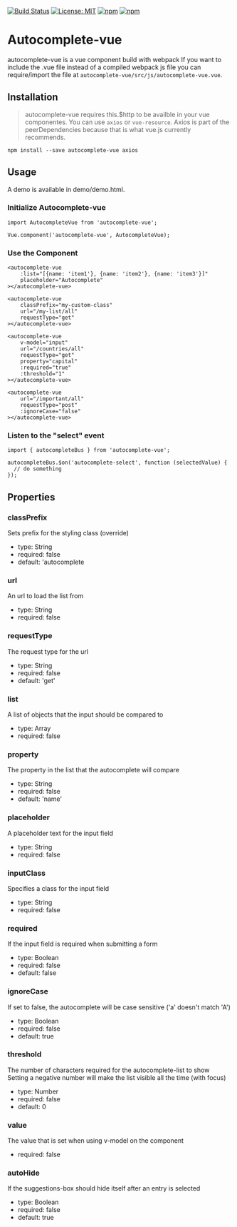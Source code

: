 [![Build Status](https://travis-ci.org/tecbeast42/autocomplete-vue.svg?branch=master)](https://travis-ci.org/tecbeast42/autocomplete-vue)
[![License: MIT](https://img.shields.io/badge/license-MIT-blue.svg)](https://opensource.org/licenses/MIT)
[![npm](https://img.shields.io/npm/v/autocomplete-vue.svg)](https://www.npmjs.com/package/autocomplete-vue)
[![npm](https://img.shields.io/npm/dt/autocomplete-vue.svg)](https://www.npmjs.com/package/autocomplete-vue)


# Autocomplete-vue

autocomplete-vue is a vue component build with webpack
If you want to include the .vue file instead of a compiled webpack js file you can require/import the file at `autocomplete-vue/src/js/autocomplete-vue.vue`.

## Installation

> autocomplete-vue requires this.$http to be availble in your vue componentes. You can use `axios` or `vue-resource`. Axios is part of the peerDependencies because that is what vue.js currently recommends.

```
npm install --save autocomplete-vue axios
```

## Usage

A demo is available in demo/demo.html.

### Initialize Autocomplete-vue

```
import AutocompleteVue from 'autocomplete-vue';

Vue.component('autocomplete-vue', AutocompleteVue);
```

### Use the Component

```
<autocomplete-vue
    :list="[{name: 'item1'}, {name: 'item2'}, {name: 'item3'}]"
    placeholder="Autocomplete"
></autocomplete-vue>

<autocomplete-vue
    classPrefix="my-custom-class"
    url="/my-list/all"
    requestType="get"
></autocomplete-vue>

<autocomplete-vue
    v-model="input"
    url="/countries/all"
    requestType="get"
    property="capital"
    :required="true"
    :threshold="1"
></autocomplete-vue>

<autocomplete-vue
    url="/important/all"
    requestType="post"
    :ignoreCase="false"
></autocomplete-vue>
```

### Listen to the "select" event

```
import { autocompleteBus } from 'autocomplete-vue';

autocompleteBus.$on('autocomplete-select', function (selectedValue) {
  // do something
});
```

## Properties

### classPrefix

   Sets prefix for the styling class (override)
  * type: String
  * required: false
  * default: 'autocomplete

### url

   An url to load the list from
  * type: String
  * required: false

### requestType

   The request type for the url
  * type: String
  * required: false
  * default: 'get'

### list

   A list of objects that the input should be compared to
  * type: Array
  * required: false

### property

   The property in the list that the autocomplete will compare
  * type: String
  * required: false
  * default: 'name'

### placeholder

   A placeholder text for the input field
  * type: String
  * required: false

### inputClass

   Specifies a class for the input field
  * type: String
  * required: false

### required

   If the input field is required when submitting a form
  * type: Boolean
  * required: false
  * default: false

### ignoreCase

   If set to false, the autocomplete will be case sensitive ('a' doesn't match 'A')
  * type: Boolean
  * required: false
  * default: true

### threshold

   The number of characters required for the autocomplete-list to show
   Setting a negative number will make the list visible all the time (with focus)
  * type: Number
  * required: false
  * default: 0

### value

   The value that is set when using v-model on the component
  * required: false

### autoHide

   If the suggestions-box should hide itself after an entry is selected
  * type: Boolean
  * required: false
  * default: true

